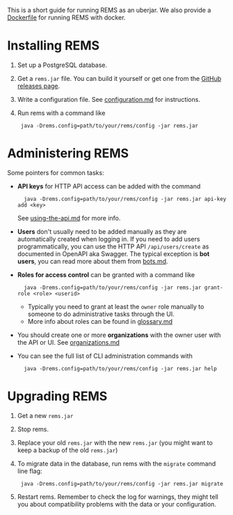 This is a short guide for running REMS as an uberjar. We also provide a [Dockerfile](../Dockerfile) for running REMS with docker.

# Installing REMS

1. Set up a PostgreSQL database.
1. Get a `rems.jar` file. You can build it yourself or get one from the [GitHub releases page](https://github.com/CSCfi/rems/releases).
1. Write a configuration file. See [configuration.md](configuration.md) for instructions.
1. Run rems with a command like

        java -Drems.config=path/to/your/rems/config -jar rems.jar

# Administering REMS

Some pointers for common tasks:

- **API keys** for HTTP API access can be added with the command

        java -Drems.config=path/to/your/rems/config -jar rems.jar api-key add <key>

  See [using-the-api.md](using-the-api.md) for more info.
- **Users** don't usually need to be added manually as they are automatically created when logging in.
  If you need to add users programmatically, you can use the HTTP API `/api/users/create` as documented in OpenAPI aka Swagger.
  The typical exception is **bot users**, you can read more about them from [bots.md](bots.md).
- **Roles for access control** can be granted with a command like

        java -Drems.config=path/to/your/rems/config -jar rems.jar grant-role <role> <userid>

  - Typically you need to grant at least the `owner` role manually to someone to do administrative tasks through the UI.
  - More info about roles can be found in [glossary.md](glossary.md)
- You should create one or more **organizations** with the owner user with the API or UI. See [organizations.md](organizations.md)
- You can see the full list of CLI administration commands with

        java -Drems.config=path/to/your/rems/config -jar rems.jar help

# Upgrading REMS

1. Get a new `rems.jar`
1. Stop rems.
1. Replace your old `rems.jar` with the new `rems.jar` (you might want to keep a backup of the old `rems.jar`)
1. To migrate data in the database, run rems with the `migrate` command line flag:

        java -Drems.config=path/to/your/rems/config -jar rems.jar migrate

1. Restart rems. Remember to check the log for warnings, they might tell you about compatibility problems with the data or your configuration.
